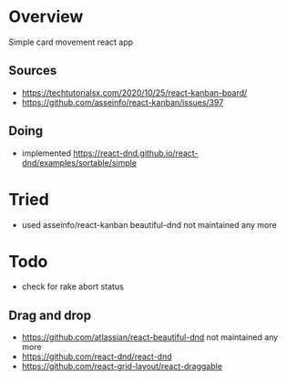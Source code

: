 # Overview
Simple card movement react app

## Sources
- https://techtutorialsx.com/2020/10/25/react-kanban-board/
- https://github.com/asseinfo/react-kanban/issues/397

## Doing
- implemented https://react-dnd.github.io/react-dnd/examples/sortable/simple
# Tried
- used asseinfo/react-kanban
  beautiful-dnd not maintained any more
# Todo
- check for rake abort status
## Drag and drop
- https://github.com/atlassian/react-beautiful-dnd not maintained any more
- https://github.com/react-dnd/react-dnd
- https://github.com/react-grid-layout/react-draggable
